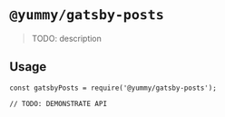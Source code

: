 # `@yummy/gatsby-posts`

> TODO: description

## Usage

```
const gatsbyPosts = require('@yummy/gatsby-posts');

// TODO: DEMONSTRATE API
```
